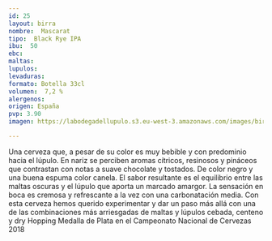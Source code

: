 ```yaml
---
id: 25
layout: birra
nombre:  Mascarat
tipo:  Black Rye IPA
ibu:  50
ebc:
maltas: 
lupulos: 
levaduras: 
formato: Botella 33cl
volumen:  7,2 %
alergenos: 
origen: España
pvp: 3.90
imagen: https://labodegadellupulo.s3.eu-west-3.amazonaws.com/images/birras/mascarat.jpg

---
```

Una cerveza que, a pesar de su color es muy bebible y con predominio hacia el lúpulo. En nariz se perciben aromas cítricos, resinosos y pináceos que contrastan con notas a suave chocolate y tostados. De color negro y una buena espuma color canela. El sabor resultante es el equilibrio entre las maltas oscuras y el lúpulo que aporta un marcado amargor. La sensación en boca es cremosa y refrescante a la vez con una carbonatación media. Con esta cerveza hemos querido experimentar y dar un paso más allá con una de las combinaciones más arriesgadas de maltas  y lúpulos cebada, centeno y dry Hopping
Medalla de Plata en el Campeonato Nacional de Cervezas 2018






















